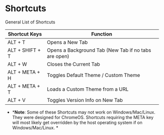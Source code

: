 # Shortcuts
General List of Shortcuts

 | Shortcut Keys   | Function 
 | --------------- | ---------------------------------
 | ALT + T         | Opens a New Tab
 | ALT + SHIFT + T | Opens a Background Tab (New Tab if no tabs are open)
 | ALT + W         | Closes the Current Tab 
 | ALT + META + H  | Toggles Default Theme / Custom Theme
 | ALT + META + T  | Loads a Custom Theme from a URL
 | ALT + V         | Toggles Version Info on New Tab

- ***Note**:
 Some of these Shortcuts may not work on Windows/Mac/Linux. They were designed for ChromeOS. Shortcuts requiring the META key will most likely get overridden by the host operating system if on Windows/Mac/Linux. *
